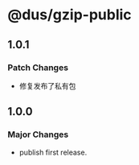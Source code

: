 # @dus/gzip-public

## 1.0.1

### Patch Changes

- 修复发布了私有包

## 1.0.0

### Major Changes

- publish first release.
